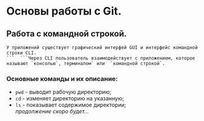 # Основы работы с Git.


## Работа с командной строкой.  
```
У приложений существует графический интерфей GUI и интерфейс командной строки CLI.
```  ```Через CLI пользователь взаимодействует с приложением, которое называют `консолью`, терминалом` или  `командной строкой`.
```
### Основные команды и их описание:  
* `pwd` - выводит рабочую директорию;  
* `cd` - изменяет директорию на указанную;  
* `ls` - показывает содержимое директории;  
_продолжение скоро будет..._
